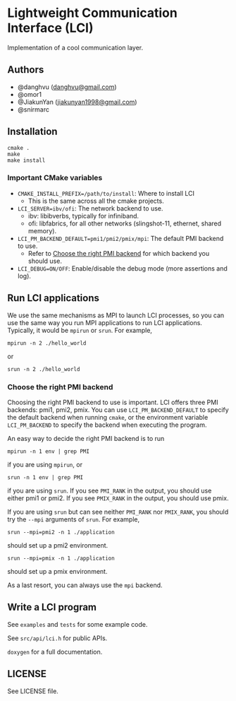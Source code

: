 # Lightweight Communication Interface (LCI)
Implementation of a cool communication layer.

## Authors

- \@danghvu (danghvu@gmail.com)
- \@omor1
- \@JiakunYan (jiakunyan1998@gmail.com)
- \@snirmarc

## Installation
```
cmake .
make
make install
```

### Important CMake variables
- `CMAKE_INSTALL_PREFIX=/path/to/install`: Where to install LCI
  - This is the same across all the cmake projects.
- `LCI_SERVER=ibv/ofi`: The network backend to use.
  - ibv: libibverbs, typically for infiniband.
  - ofi: libfabrics, for all other networks (slingshot-11, ethernet, shared memory).
- `LCI_PM_BACKEND_DEFAULT=pmi1/pmi2/pmix/mpi`: The default PMI backend to use.
  - Refer to [Choose the right PMI backend](#choose-the-right-pmi-backend) 
    for which backend you should use.
- `LCI_DEBUG=ON/OFF`: Enable/disable the debug mode (more assertions and log).

## Run LCI applications

We use the same mechanisms as MPI to launch LCI processes, so you can use the same way
you run MPI applications to run LCI applications. Typically, it would be `mpirun` or
`srun`. For example,
```
mpirun -n 2 ./hello_world
```
or
```
srun -n 2 ./hello_world
```

### Choose the right PMI backend
Choosing the right PMI backend to use is important. LCI offers three PMI backends: pmi1,
pmi2, pmix. You can use `LCI_PM_BACKEND_DEFAULT` to specify the default
backend when running `cmake`, or the environment variable `LCI_PM_BACKEND` to specify
the backend when executing the program.

An easy way to decide the right PMI backend is to run
```
mpirun -n 1 env | grep PMI
```
if you are using `mpirun`, or
```
srun -n 1 env | grep PMI
```
if you are using `srun`. If you see `PMI_RANK` in the output, you should use either pmi1
or pmi2. If you see `PMIX_RANK` in the output, you should use pmix.

If you are using `srun` but can see neither `PMI_RANK` nor `PMIX_RANK`, you should try
the `--mpi` arguments of `srun`. For example,
```
srun --mpi=pmi2 -n 1 ./application
```
should set up a pmi2 environment.
```
srun --mpi=pmix -n 1 ./application
```
should set up a pmix environment.

As a last resort, you can always use the `mpi` backend.

## Write a LCI program

See `examples` and `tests` for some example code.

See `src/api/lci.h` for public APIs.

`doxygen` for a full documentation.

## LICENSE
See LICENSE file.
